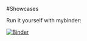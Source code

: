 #Showcases

Run it yourself with mybinder:

[![Binder](https://notebooks.mpcdf.mpg.de/binder/badge_logo.svg)](https://notebooks.mpcdf.mpg.de/binder/v2/git/https%3A%2F%2Fgitlab.mpcdf.mpg.de%2Fnsiemer%2Fshowcases/HEAD)
